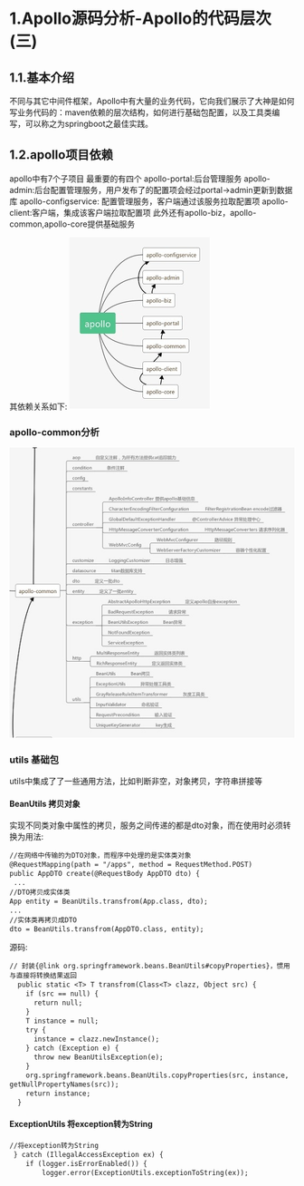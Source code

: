 # 1.Apollo源码分析-Apollo的代码层次(三)

## 1.1.基本介绍

不同与其它中间件框架，Apollo中有大量的业务代码，它向我们展示了大神是如何写业务代码的：maven依赖的层次结构，如何进行基础包配置，以及工具类编写，可以称之为springboot之最佳实践。

## 1.2.apollo项目依赖

apollo中有7个子项目
最重要的有四个
apollo-portal:后台管理服务
apollo-admin:后台配置管理服务，用户发布了的配置项会经过portal->admin更新到数据库
apollo-configservice: 配置管理服务，客户端通过该服务拉取配置项
apollo-client:客户端，集成该客户端拉取配置项
此外还有apollo-biz，apollo-common,apollo-core提供基础服务

其依赖关系如下:
![](/static/image/2051242107-5cf737fd43e95_articlex.jpg)


### apollo-common分析

![](/static/image/304542458-5cf739653eaa7_articlex.jpg)

### utils 基础包


utils中集成了了一些通用方法，比如判断非空，对象拷贝，字符串拼接等

#### BeanUtils 拷贝对象
实现不同类对象中属性的拷贝，服务之间传递的都是dto对象，而在使用时必须转换为用法:

```
//在网络中传输的为DTO对象，而程序中处理的是实体类对象
@RequestMapping(path = "/apps", method = RequestMethod.POST)
public AppDTO create(@RequestBody AppDTO dto) {
 ...
//DTO拷贝成实体类
App entity = BeanUtils.transfrom(App.class, dto);
...
//实体类再拷贝成DTO   
dto = BeanUtils.transfrom(AppDTO.class, entity);

```

源码:

```
// 封装{@link org.springframework.beans.BeanUtils#copyProperties}，惯用与直接将转换结果返回
  public static <T> T transfrom(Class<T> clazz, Object src) {
    if (src == null) {
      return null;
    }
    T instance = null;
    try {
      instance = clazz.newInstance();
    } catch (Exception e) {
      throw new BeanUtilsException(e);
    }
    org.springframework.beans.BeanUtils.copyProperties(src, instance, getNullPropertyNames(src));
    return instance;
  }

```
#### ExceptionUtils 将exception转为String



```
//将exception转为String
 } catch (IllegalAccessException ex) {
    if (logger.isErrorEnabled()) {
        logger.error(ExceptionUtils.exceptionToString(ex));
```




























